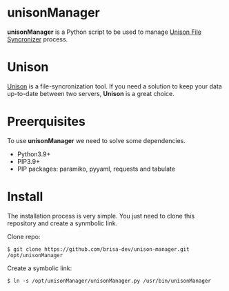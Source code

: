 # unisonManager
<b>unisonManager</b> is a Python script to be used to manage <a href='https://github.com/bcpierce00/unison' target='_blank'>Unison File Syncronizer</a> process.

# Unison
<a href='https://github.com/bcpierce00/unison' target='_blank'>Unison</a> is a file-syncronization tool. If you need a solution to keep your data up-to-date between two servers, <b>Unison</b> is a great choice.

# Preerquisites
To use <b>unisonManager</b> we need to solve some dependencies.
 - Python3.9+
 - PIP3.9+
 - PIP packages: paramiko, pyyaml, requests and tabulate


# Install
The installation process is very simple. You just need to clone this repository and create a synmbolic link.

Clone repo:
```shell
$ git clone https://github.com/brisa-dev/unison-manager.git /opt/unisonManager
```

Create a symbolic link:
```shell
$ ln -s /opt/unisonManager/unisonManager.py /usr/bin/unisonManager
```